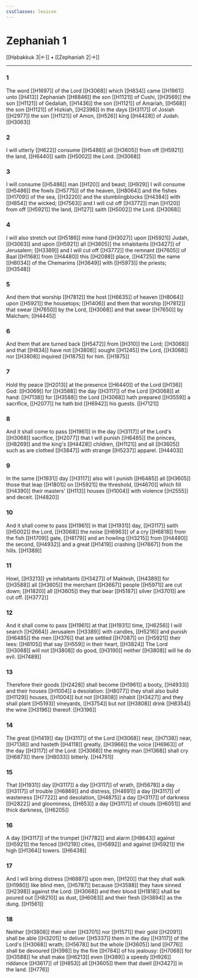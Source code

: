 ```yaml
---
cssClasses: lexicon
---
```

# Zephaniah 1

[[Habakkuk 3|←]] • [[Zephaniah 2|→]]

---

### 1
The word [[H1697]] of the Lord [[H3068]] which [[H834]] came [[H1961]] unto [[H413]] Zephaniah [[H6846]] the son [[H1121]] of Cushi, [[H3569]] the son [[H1121]] of Gedaliah, [[H1436]] the son [[H1121]] of Amariah, [[H568]] the son [[H1121]] of Hizkiah, [[H2396]] in the days [[H3117]] of Josiah [[H2977]] the son [[H1121]] of Amon, [[H526]] king [[H4428]] of Judah. [[H3063]]

### 2
I will utterly [[H622]] consume [[H5486]] all [[H3605]] from off [[H5921]] the land, [[H6440]] saith [[H5002]] the Lord. [[H3068]]

### 3
I will consume [[H5486]] man [[H120]] and beast; [[H929]] I will consume [[H5486]] the fowls [[H5775]] of the heaven, [[H8064]] and the fishes [[H1709]] of the sea, [[H3220]] and the stumblingblocks [[H4384]] with [[H854]] the wicked; [[H7563]] and I will cut off [[H3772]] man [[H120]] from off [[H5921]] the land, [[H127]] saith [[H5002]] the Lord. [[H3068]]

### 4
I will also stretch out [[H5186]] mine hand [[H3027]] upon [[H5921]] Judah, [[H3063]] and upon [[H5921]] all [[H3605]] the inhabitants [[H3427]] of Jerusalem; [[H3389]] and I will cut off [[H3772]] the remnant [[H7605]] of Baal [[H1168]] from [[H4480]] this [[H2088]] place, [[H4725]] the name [[H8034]] of the Chemarims [[H3649]] with [[H5973]] the priests; [[H3548]]

### 5
And them that worship [[H7812]] the host [[H6635]] of heaven [[H8064]] upon [[H5921]] the housetops; [[H1406]] and them that worship [[H7812]] that swear [[H7650]] by the Lord, [[H3068]] and that swear [[H7650]] by Malcham; [[H4445]]

### 6
And them that are turned back [[H5472]] from [[H310]] the Lord; [[H3068]] and that [[H834]] have not [[H3808]] sought [[H1245]] the Lord, [[H3068]] nor [[H3808]] inquired [[H1875]] for him. [[H1875]]

### 7
Hold thy peace [[H2013]] at the presence [[H6440]] of the Lord [[H136]] God: [[H3069]] for [[H3588]] the day [[H3117]] of the Lord [[H3068]] at hand: [[H7138]] for [[H3588]] the Lord [[H3068]] hath prepared [[H3559]] a sacrifice, [[H2077]] he hath bid [[H6942]] his guests. [[H7121]]

### 8
And it shall come to pass [[H1961]] in the day [[H3117]] of the Lord's [[H3068]] sacrifice, [[H2077]] that I will punish [[H6485]] the princes, [[H8269]] and the king's [[H4428]] children, [[H1121]] and all [[H3605]] such as are clothed [[H3847]] with strange [[H5237]] apparel. [[H4403]]

### 9
In the same [[H1931]] day [[H3117]] also will I punish [[H6485]] all [[H3605]] those that leap [[H1801]] on [[H5921]] the threshold, [[H4670]] which fill [[H4390]] their masters' [[H113]] houses [[H1004]] with violence [[H2555]] and deceit. [[H4820]]

### 10
And it shall come to pass [[H1961]] in that [[H1931]] day, [[H3117]] saith [[H5002]] the Lord, [[H3068]] the noise [[H6963]] of a cry [[H6818]] from the fish [[H1709]] gate, [[H8179]] and an howling [[H3215]] from [[H4480]] the second, [[H4932]] and a great [[H1419]] crashing [[H7667]] from the hills. [[H1389]]

### 11
Howl, [[H3213]] ye inhabitants [[H3427]] of Maktesh, [[H4389]] for [[H3588]] all [[H3605]] the merchant [[H3667]] people [[H5971]] are cut down; [[H1820]] all [[H3605]] they that bear [[H5187]] silver [[H3701]] are cut off. [[H3772]]

### 12
And it shall come to pass [[H1961]] at that [[H1931]] time, [[H6256]] I will search [[H2664]] Jerusalem [[H3389]] with candles, [[H5216]] and punish [[H6485]] the men [[H376]] that are settled [[H7087]] on [[H5921]] their lees: [[H8105]] that say [[H559]] in their heart, [[H3824]] The Lord [[H3068]] will not [[H3808]] do good, [[H3190]] neither [[H3808]] will he do evil. [[H7489]]

### 13
Therefore their goods [[H2428]] shall become [[H1961]] a booty, [[H4933]] and their houses [[H1004]] a desolation: [[H8077]] they shall also build [[H1129]] houses, [[H1004]] but not [[H3808]] inhabit [[H3427]] and they shall plant [[H5193]] vineyards, [[H3754]] but not [[H3808]] drink [[H8354]] the wine [[H3196]] thereof. [[H3196]]

### 14
The great [[H1419]] day [[H3117]] of the Lord [[H3068]] near, [[H7138]] near, [[H7138]] and hasteth [[H4118]] greatly, [[H3966]] the voice [[H6963]] of the day [[H3117]] of the Lord: [[H3068]] the mighty man [[H1368]] shall cry [[H6873]] there [[H8033]] bitterly. [[H4751]]

### 15
That [[H1931]] day [[H3117]] a day [[H3117]] of wrath, [[H5678]] a day [[H3117]] of trouble [[H6869]] and distress, [[H4691]] a day [[H3117]] of wasteness [[H7722]] and desolation, [[H4875]] a day [[H3117]] of darkness [[H2822]] and gloominess, [[H653]] a day [[H3117]] of clouds [[H6051]] and thick darkness, [[H6205]]

### 16
A day [[H3117]] of the trumpet [[H7782]] and alarm [[H8643]] against [[H5921]] the fenced [[H1219]] cities, [[H5892]] and against [[H5921]] the high [[H1364]] towers. [[H6438]]

### 17
And I will bring distress [[H6887]] upon men, [[H120]] that they shall walk [[H1980]] like blind men, [[H5787]] because [[H3588]] they have sinned [[H2398]] against the Lord: [[H3068]] and their blood [[H1818]] shall be poured out [[H8210]] as dust, [[H6083]] and their flesh [[H3894]] as the dung. [[H1561]]

### 18
Neither [[H3808]] their silver [[H3701]] nor [[H1571]] their gold [[H2091]] shall be able [[H3201]] to deliver [[H5337]] them in the day [[H3117]] of the Lord's [[H3068]] wrath; [[H5678]] but the whole [[H3605]] land [[H776]] shall be devoured [[H398]] by the fire [[H784]] of his jealousy: [[H7068]] for [[H3588]] he shall make [[H6213]] even [[H389]] a speedy [[H926]] riddance [[H3617]] of [[H853]] all [[H3605]] them that dwell [[H3427]] in the land. [[H776]]